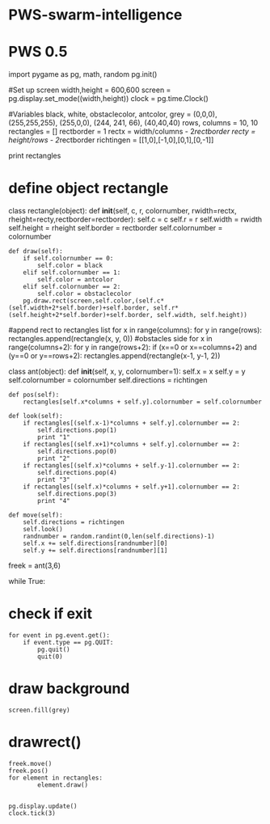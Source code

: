 # PWS-swarm-intelligence


# PWS 0.5 

import pygame as pg, math, random
pg.init()


#Set up screen
width,height = 600,600
screen = pg.display.set_mode((width,height))
clock = pg.time.Clock()


#Variables
black, white, obstaclecolor, antcolor, grey = (0,0,0), (255,255,255), (255,0,0), (244, 241, 66), (40,40,40)
rows, columns = 10, 10
rectangles = []
rectborder = 1
rectx = width/columns - 2*rectborder
recty = height/rows - 2*rectborder
richtingen = [[1,0],[-1,0],[0,1],[0,-1]]

print rectangles



# define object rectangle
class rectangle(object):
    def __init__(self, c, r, colornumber, rwidth=rectx, rheight=recty,rectborder=rectborder):
        self.c = c
        self.r = r
        self.width = rwidth
        self.height = rheight
        self.border = rectborder
        self.colornumber = colornumber
    
    def draw(self):
        if self.colornumber == 0:
            self.color = black
        elif self.colornumber == 1:
            self.color = antcolor
        elif self.colornumber == 2:
            self.color = obstaclecolor
        pg.draw.rect(screen,self.color,(self.c*(self.width+2*self.border)+self.border, self.r*(self.height+2*self.border)+self.border, self.width, self.height))


#append rect to rectangles list
for x in range(columns):
    for y in range(rows):
        rectangles.append(rectangle(x, y, 0))
#obstacles side
for x in range(columns+2):
    for y in range(rows+2):
        if (x==0 or x==columns+2) and (y==0 or y==rows+2):
            rectangles.append(rectangle(x-1, y-1, 2))


class ant(object):
    def __init__(self, x, y, colornumber=1):
        self.x = x
        self.y = y
        self.colornumber = colornumber
        self.directions = richtingen
    
    def pos(self):
        rectangles[self.x*columns + self.y].colornumber = self.colornumber
        
    def look(self):
        if rectangles[(self.x-1)*columns + self.y].colornumber == 2:
            self.directions.pop(1)
            print "1"
        if rectangles[(self.x+1)*columns + self.y].colornumber == 2:
            self.directions.pop(0)
            print "2"
        if rectangles[(self.x)*columns + self.y-1].colornumber == 2:
            self.directions.pop(4)
            print "3"
        if rectangles[(self.x)*columns + self.y+1].colornumber == 2:
            self.directions.pop(3)
            print "4"
        
    def move(self):
        self.directions = richtingen
        self.look()
        randnumber = random.randint(0,len(self.directions)-1)
        self.x += self.directions[randnumber][0]
        self.y += self.directions[randnumber][1]



freek = ant(3,6)
    
while True:
#    check if exit
    for event in pg.event.get():
        if event.type == pg.QUIT:
            pg.quit()
            quit(0)   
    
    
#    draw background
    screen.fill(grey)
    
#    drawrect()
    freek.move()    
    freek.pos()
    for element in rectangles:
            element.draw()

            
    pg.display.update()
    clock.tick(3)
